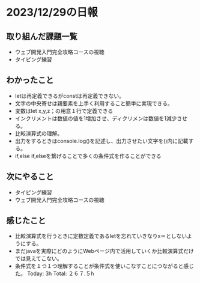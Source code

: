 # 2023/12/29の日報
## 取り組んだ課題一覧
* ウェブ開発入門完全攻略コースの視聴
* タイピング練習
## わかったこと
* letは再定義できるがconstは再定義できない。
* 文字の中央寄せは親要素を上手く利用すること簡単に実現できる。
* 変数はlet x,y,z；の用意１行で定義できる
* インクリメントは数値の値を1増加させ、ディクリメンは数値を1減少させる。
* 比較演算式の理解。
* 出力をするときはconsole.log()を記述し、出力させたい文字を()内に記載する。
* if,else if,elseを繋げることで多くの条件式を作ることができる
## 次にやること
* タイピング練習
* ウェブ開発入門完全攻略コースの視聴
## 感じたこと
* 比較演算式を行うときに定数定義であるletを忘れていきなりx＝としないようにする。
* まだjavaを実際にどのようにWebページ内で活用していくか比較演算式だけでは見えてこない。
* 条件式を１つ１つ理解することが条件式を使いこなすことにつながると感じた。
Today: 3h
Total: ２６７.５h
